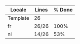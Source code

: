 |  Locale  |  Lines  | % Done|
|----------|---------|-------|
| Template |      26 |       |
| fr       |   26/26 |  100% |
| nl       |   14/26 |   53% |
